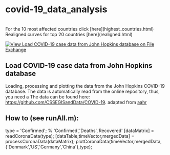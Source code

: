 # covid-19_data_analysis
<br>
For the 10 most affected countries click [here](highest_countries.html)<br>
Realigned curves for top 20 countries [here](realigned.html)<br>

[![View Load COVID-19 case data from John Hopkins database on File Exchange](https://www.mathworks.com/matlabcentral/images/matlab-file-exchange.svg)](https://se.mathworks.com/matlabcentral/fileexchange/74589-load-covid-19-case-data-from-john-hopkins-database)
## Load COVID-19 case data from John Hopkins database
Loading, processing and plotting the data from the John Hopkins COVID-19 database. The data is automatically read from the online repository, thus, you need a The data can be found here: https://github.com/CSSEGISandData/COVID-19.
adapted from [aahr](https://github.com/aahr/covid-19_data_analysis)
## How to (see runAll.m):
type = 'Confirmed'; % 'Confirmed','Deaths','Recovered'
[dataMatrix] = readCoronaData(type);
[dataTable,timeVector,mergedData] = processCoronaData(dataMatrix);
plotCoronaData(timeVector,mergedData,{'Denmark','US','Germany','China'},type);
